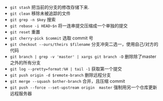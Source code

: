 - `git stash` 把当前的分支的修改存储下来. 
- `git clean` 移除未被追踪的文件
- `git grep -n $key` 搜索
- `git rebase -i HEAD~$n` 将一连串提交压缩成一个单独的提交
- `git reset` 重置
- `git cherry-pick $commit` 选取 commit 号
- `git checkout --ours/theirs $filename` 分支冲突二选一，使用自己/对方的代码
- `git branch | grep -v 'master' | xargs git branch -D` 删除除了master之外的所有分支
- `git log --pretty=format:%H | tail -1` 获取第一个提交
- `git push origin -d $remote-branch` 删除远程分支
- `git merge --squash $other-branch` 合并，且压缩 commit
- `git push --force --set-upstream origin  master`  强制用另一个仓库更新远程服务器
